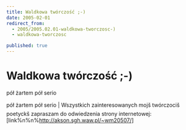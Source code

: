 ```yaml
---
title: Waldkowa twórczość ;-)
date: 2005-02-01
redirect_from: 
  - 2005/2005.02.01-waldkowa-tworczosc-)
  - waldkowa-tworczosc

published: true
---
```




# Waldkowa twórczość ;-)

<time>pół żartem pół serio</time>

pół żartem pół serio | Wszystkich zainteresowanych mojš twórczociš poetyckš zapraszam do odwiedzenia strony internetowej: [link%n%n%http://akson.sgh.waw.pl/~wm20507/]

<!--CONTENT FROM OLD SERVER (jos before 2013): pół żartem pół serio | Wszystkich zainteresowanych mojš twórczociš poetyckš zapraszam do odwiedzenia strony internetowej: [link%n%n%http://akson.sgh.waw.pl/~wm20507/]
-->

<!--{{json:{"created_date":"2005-02-01 10:14:38","publish_down":"0000-00-00 00:00:00","id":"205"}}}-->